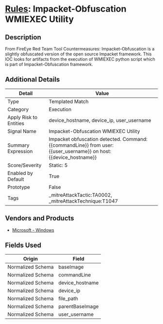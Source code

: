 # [Rules](README.md): Impacket-Obfuscation WMIEXEC Utility

## Description
From FireEye Red Team Tool Countermeasures: Impacket-Obfuscation is a slightly obfuscated version of the open source Impacket framework. This IOC looks for artifacts from the execution of WMIEXEC python script which is part of Impacket-Obfuscation framework.

## Additional Details
|Detail|Value|
|----|----|
|Type|Templated Match|
|Category|Execution|
|Apply Risk to Entities|device_hostname, device_ip, user_username|
|Signal Name|Impacket-Obfuscation WMIEXEC Utility|
|Summary Expression|Impacket obfuscation detected. Command: {{commandLine}} from user: {{user_username}} on host: {{device_hostname}}|
|Score/Severity|Static: 5|
|Enabled by Default|True|
|Prototype|False|
|Tags|_mitreAttackTactic:TA0002, _mitreAttackTechnique:T1047|
## Vendors and Products
- [Microsoft - Windows](../products/1ff7546c-cb36-4a24-87f7-89d2cecc5761.md)


## Fields Used

|Origin|Field|
|----|----|
|Normalized Schema|baseImage|
|Normalized Schema|commandLine|
|Normalized Schema|device_hostname|
|Normalized Schema|device_ip|
|Normalized Schema|file_path|
|Normalized Schema|parentBaseImage|
|Normalized Schema|user_username|


